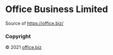 # Office Business Limited

Source of https://office.biz/

### Copyright

&copy; 2021 [office.biz](https://office.biz)
